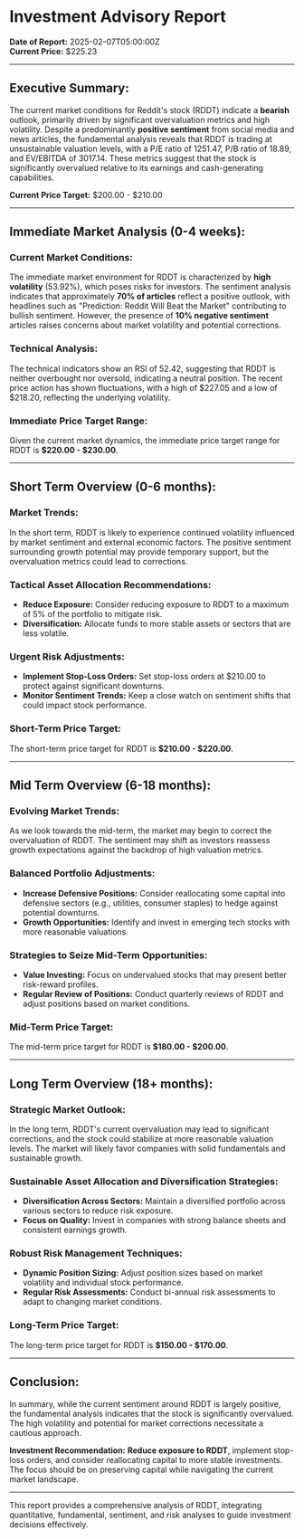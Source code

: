 # Investment Advisory Report

**Date of Report:** 2025-02-07T05:00:00Z  
**Current Price:** \$225.23

---

## **Executive Summary:**

The current market conditions for Reddit's stock (RDDT) indicate a **bearish** outlook, primarily driven by significant overvaluation metrics and high volatility. Despite a predominantly **positive sentiment** from social media and news articles, the fundamental analysis reveals that RDDT is trading at unsustainable valuation levels, with a P/E ratio of 1251.47, P/B ratio of 18.89, and EV/EBITDA of 3017.14. These metrics suggest that the stock is significantly overvalued relative to its earnings and cash-generating capabilities. 

**Current Price Target:** \$200.00 - \$210.00

---

## **Immediate Market Analysis (0-4 weeks):**

### **Current Market Conditions:**
The immediate market environment for RDDT is characterized by **high volatility** (53.92%), which poses risks for investors. The sentiment analysis indicates that approximately **70% of articles** reflect a positive outlook, with headlines such as "Prediction: Reddit Will Beat the Market" contributing to bullish sentiment. However, the presence of **10% negative sentiment** articles raises concerns about market volatility and potential corrections.

### **Technical Analysis:**
The technical indicators show an RSI of 52.42, suggesting that RDDT is neither overbought nor oversold, indicating a neutral position. The recent price action has shown fluctuations, with a high of \$227.05 and a low of \$218.20, reflecting the underlying volatility.

### **Immediate Price Target Range:**
Given the current market dynamics, the immediate price target range for RDDT is **\$220.00 - \$230.00**.

---

## **Short Term Overview (0-6 months):**

### **Market Trends:**
In the short term, RDDT is likely to experience continued volatility influenced by market sentiment and external economic factors. The positive sentiment surrounding growth potential may provide temporary support, but the overvaluation metrics could lead to corrections.

### **Tactical Asset Allocation Recommendations:**
- **Reduce Exposure:** Consider reducing exposure to RDDT to a maximum of 5% of the portfolio to mitigate risk.
- **Diversification:** Allocate funds to more stable assets or sectors that are less volatile.

### **Urgent Risk Adjustments:**
- **Implement Stop-Loss Orders:** Set stop-loss orders at \$210.00 to protect against significant downturns.
- **Monitor Sentiment Trends:** Keep a close watch on sentiment shifts that could impact stock performance.

### **Short-Term Price Target:**
The short-term price target for RDDT is **\$210.00 - \$220.00**.

---

## **Mid Term Overview (6-18 months):**

### **Evolving Market Trends:**
As we look towards the mid-term, the market may begin to correct the overvaluation of RDDT. The sentiment may shift as investors reassess growth expectations against the backdrop of high valuation metrics.

### **Balanced Portfolio Adjustments:**
- **Increase Defensive Positions:** Consider reallocating some capital into defensive sectors (e.g., utilities, consumer staples) to hedge against potential downturns.
- **Growth Opportunities:** Identify and invest in emerging tech stocks with more reasonable valuations.

### **Strategies to Seize Mid-Term Opportunities:**
- **Value Investing:** Focus on undervalued stocks that may present better risk-reward profiles.
- **Regular Review of Positions:** Conduct quarterly reviews of RDDT and adjust positions based on market conditions.

### **Mid-Term Price Target:**
The mid-term price target for RDDT is **\$180.00 - \$200.00**.

---

## **Long Term Overview (18+ months):**

### **Strategic Market Outlook:**
In the long term, RDDT's current overvaluation may lead to significant corrections, and the stock could stabilize at more reasonable valuation levels. The market will likely favor companies with solid fundamentals and sustainable growth.

### **Sustainable Asset Allocation and Diversification Strategies:**
- **Diversification Across Sectors:** Maintain a diversified portfolio across various sectors to reduce risk exposure.
- **Focus on Quality:** Invest in companies with strong balance sheets and consistent earnings growth.

### **Robust Risk Management Techniques:**
- **Dynamic Position Sizing:** Adjust position sizes based on market volatility and individual stock performance.
- **Regular Risk Assessments:** Conduct bi-annual risk assessments to adapt to changing market conditions.

### **Long-Term Price Target:**
The long-term price target for RDDT is **\$150.00 - \$170.00**.

---

## **Conclusion:**

In summary, while the current sentiment around RDDT is largely positive, the fundamental analysis indicates that the stock is significantly overvalued. The high volatility and potential for market corrections necessitate a cautious approach. 

**Investment Recommendation:** **Reduce exposure to RDDT**, implement stop-loss orders, and consider reallocating capital to more stable investments. The focus should be on preserving capital while navigating the current market landscape. 

--- 

This report provides a comprehensive analysis of RDDT, integrating quantitative, fundamental, sentiment, and risk analyses to guide investment decisions effectively.